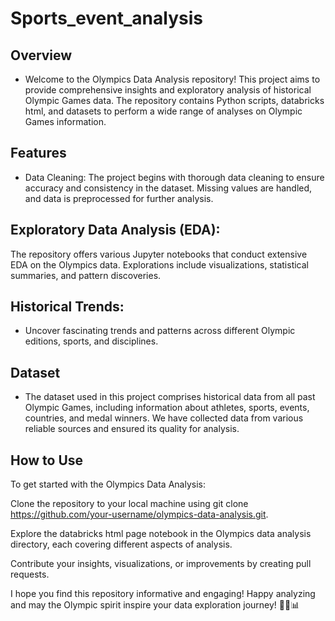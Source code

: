 # Sports_event_analysis


## Overview
* Welcome to the Olympics Data Analysis repository! This project aims to provide comprehensive insights and exploratory analysis of historical Olympic Games data.    The repository contains Python scripts, databricks html, and datasets to perform a wide range of analyses on Olympic Games information.

## Features
* Data Cleaning: The project begins with thorough data cleaning to ensure accuracy and consistency in the dataset. Missing values are handled, and data is 
  preprocessed for further analysis.

## Exploratory Data Analysis (EDA): 
   The repository offers various Jupyter notebooks that conduct extensive EDA on the Olympics data. Explorations include visualizations, statistical summaries, and 
   pattern discoveries.


## Historical Trends: 
* Uncover fascinating trends and patterns across different Olympic editions, sports, and disciplines.

## Dataset
*  The dataset used in this project comprises historical data from all past Olympic Games, including information about athletes, sports, events, countries, and 
   medal winners. We have collected data from various reliable sources and ensured its quality for analysis.

## How to Use
To get started with the Olympics Data Analysis:

Clone the repository to your local machine using git clone https://github.com/your-username/olympics-data-analysis.git.

Explore the databricks html page  notebook in the Olympics data analysis directory, each covering different aspects of analysis.

Contribute your insights, visualizations, or improvements by creating pull requests.

I hope you find this repository informative and engaging! Happy analyzing and may the Olympic spirit inspire your data exploration journey! 🏅🎯📊
